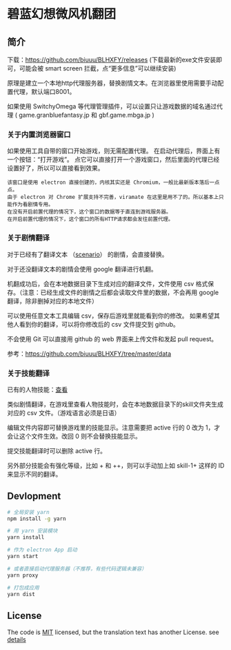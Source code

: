 # 碧蓝幻想微风机翻团
## 简介
下载：https://github.com/biuuu/BLHXFY/releases (下载最新的exe文件安装即可，可能会被 smart screen 拦截，点“更多信息”可以继续安装)

原理是建立一个本地http代理服务器，替换剧情文本。在浏览器里使用需要手动配置代理，默认端口8001。

如果使用 SwitchyOmega 等代理管理插件，可以设置只让游戏数据的域名通过代理 ( game.granbluefantasy.jp 和 gbf.game.mbga.jp )

### 关于内置浏览器窗口
如果使用工具自带的窗口开始游戏，则无需配置代理。
在启动代理后，界面上有一个按钮：“打开游戏”。
点它可以直接打开一个游戏窗口，然后里面的代理已经设置好了，所以可以直接看到效果。

    该窗口是使用 electron 直接创建的，内核其实还是 Chromium，一般比最新版本落后一点点。
    由于 electron 对 Chrome 扩展支持不完善，viramate 在这里是用不了的。所以基本上只能作为看剧情专用。
    在没有开启前置代理的情况下，这个窗口的数据等于直连到游戏服务器。
    在开启前置代理的情况下，这个窗口的所有HTTP请求都会发往前置代理。

### 关于剧情翻译
对于已经有了翻译文本 （[scenario](https://github.com/biuuu/BLHXFY/tree/master/data/scenario)） 的剧情，会直接替换。

对于还没翻译文本的剧情会使用 google 翻译进行机翻。

机翻成功后，会在本地数据目录下生成对应的翻译文件，文件使用 csv 格式保存。（注意：已经生成文件的剧情之后都会读取文件里的数据，不会再用 google 翻译，除非删掉对应的本地文件）

可以使用任意文本工具编辑 csv，保存后游戏里就能看到你的修改。
如果希望其他人看到你的翻译，可以将你修改后的 csv 文件提交到 github。

不会使用 Git 可以直接用 github 的 web 界面来上传文件和发起 pull request。

参考：https://github.com/biuuu/BLHXFY/tree/master/data

### 关于技能翻译
已有的人物技能：[查看](https://github.com/biuuu/BLHXFY/tree/master/data/skill)

类似剧情翻译，在游戏里查看人物技能时，会在本地数据目录下的skill文件夹生成对应的 csv 文件。（游戏语言必须是日语）

编辑文件内容即可替换游戏里的技能显示。注意需要把 active 行的 0 改为 1，才会让这个文件生效。改回 0 则不会替换技能显示。

提交技能翻译时可以删除 active 行。

另外部分技能会有强化等级，比如 + 和 ++，则可以手动加上如 skill-1+ 这样的 ID 来显示不同的翻译。

## Devlopment

```bash
# 全局安装 yarn
npm install -g yarn

# 用 yarn 安装模块
yarn install

# 作为 electron App 启动
yarn start

# 或者直接启动代理服务器（不推荐，有些代码逻辑未兼容）
yarn proxy

# 打包成应用
yarn dist
```

## License
The code is [MIT](https://github.com/biuuu/BLHXFY/blob/master/LICENSE) licensed,
but the translation text has another License. see [details](https://github.com/biuuu/BLHXFY/tree/master/data)
